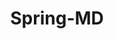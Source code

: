---
title: Spring-MD
slug: spring-md
f_state:
- cms/state/maryland.md
f_locations:
- cms/payday-loan/a-one-cash-inc-441.md
- cms/payday-loan/airpark-check-cashing-3611.md
- cms/payday-loan/americas-cash-express-4393.md
- cms/payday-loan/americas-cash-express-4397.md
- cms/payday-loan/cash-bar-6735.md
- cms/payday-loan/cash-depot-7004.md
- cms/payday-loan/check-cash-depot-10531.md
- cms/payday-loan/check-cash-depot-10534.md
- cms/payday-loan/check-cash-depot-10535.md
- cms/payday-loan/check-cash-depot-10536.md
- cms/payday-loan/check-cash-depot-10537.md
- cms/payday-loan/check-cash-depot-10538.md
- cms/payday-loan/check-cashing-depot-10839.md
- cms/payday-loan/check-cashing-glenmont-center-11023.md
- cms/payday-loan/checks-cashed-14514.md
- cms/payday-loan/checks-cashed-best-14600.md
- cms/payday-loan/cheerfully-change-14884.md
- cms/payday-loan/e-z-check-cashing-16277.md
- cms/payday-loan/e-z-check-cashing-16279.md
- cms/payday-loan/e-z-check-cashing-inc-16286.md
- cms/payday-loan/gcc-enterprise-18908.md
- cms/payday-loan/global-express-money-orders-19015.md
- cms/payday-loan/loring-enterprises-llc-20530.md
- cms/payday-loan/silver-spring-check-cashing-26480.md
- cms/payday-loan/silver-spring-check-cashing-26481.md
- cms/payday-loan/telenica-27190.md
updated-on: '2024-05-30T13:41:28.615Z'
created-on: '2024-05-30T13:41:28.615Z'
published-on: '2024-05-30T13:54:32.469Z'
f_city: Spring
layout: '[city].html'
tags: city
---